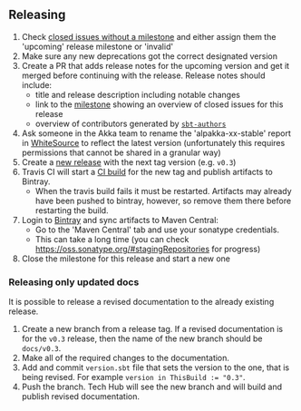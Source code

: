 ## Releasing

1. Check [closed issues without a milestone](https://github.com/akka/alpakka/issues?utf8=%E2%9C%93&q=is%3Aissue%20is%3Aclosed%20no%3Amilestone) and either assign them the 'upcoming' release milestone or 'invalid'
1. Make sure any new deprecations got the correct designated version
1. Create a PR that adds release notes for the upcoming version and get it merged before continuing with the release. Release notes should include:
    * title and release description including notable changes
    * link to the [milestone](https://github.com/akka/alpakka/milestones) showing an overview of closed issues for this release
    * overview of contributors generated by [`sbt-authors`](https://github.com/2m/authors)
1. Ask someone in the Akka team to rename the 'alpakka-xx-stable' report in [WhiteSource](https://saas.whitesourcesoftware.com) to reflect the latest version (unfortunately this requires permissions that cannot be shared in a granular way)
1. Create a [new release](https://github.com/akka/alpakka/releases/new) with the next tag version (e.g. `v0.3`)
1. Travis CI will start a [CI build](https://travis-ci.org/akka/alpakka/builds) for the new tag and publish artifacts to Bintray.
    * When the travis build fails it must be restarted. Artifacts may already have been pushed to bintray, however, so remove them there before restarting the build.
1. Login to [Bintray](https://bintray.com/akka/maven/alpakka) and sync artifacts to Maven Central:
    * Go to the 'Maven Central' tab and use your sonatype credentials.
    * This can take a long time (you can check https://oss.sonatype.org/#stagingRepositories for progress)
1. Close the milestone for this release and start a new one

### Releasing only updated docs

It is possible to release a revised documentation to the already existing release.

1. Create a new branch from a release tag. If a revised documentation is for the `v0.3` release, then the name of the new branch should be `docs/v0.3`.
2. Make all of the required changes to the documentation.
3. Add and commit `version.sbt` file that sets the version to the one, that is being revised. For example `version in ThisBuild := "0.3"`.
4. Push the branch. Tech Hub will see the new branch and will build and publish revised documentation.
